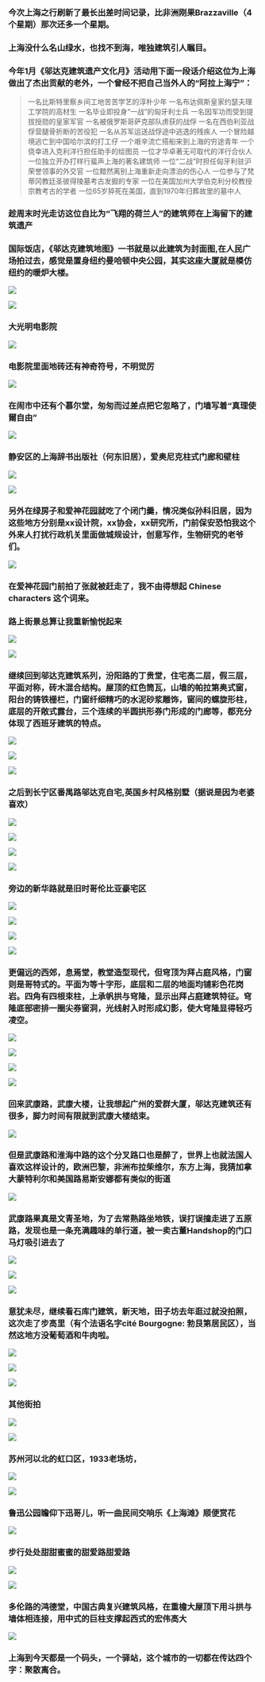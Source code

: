 <!-- 
.. link: 
.. description: 
.. tags: travel
.. date: 2016/03/16 10:59:21
.. title: 侬好，上海 2016
.. slug: work-trip-in-shanghai-again
-->



### 今次上海之行刷新了最长出差时间记录，比非洲刚果Brazzaville（4个星期）那次还多一个星期。

### 上海没什么名山绿水，也找不到海，唯独建筑引人瞩目。

### 今年1月《邬达克建筑遗产文化月》活动用下面一段话介绍这位为上海做出了杰出贡献的老外，一个曾经不把自己当外人的“阿拉上海宁”：

> 一名比斯特里察乡间工地苦苦学艺的淳朴少年
一名布达佩斯皇家约瑟夫理工学院的高材生
一名毕业即投身“一战”的匈牙利士兵
一名因军功而受到提拔授勋的皇家军官
一名被俄罗斯哥萨克部队虏获的战俘
一名在西伯利亚战俘营腿骨折断的苦役犯
一名从苏军运送战俘途中逃逸的残疾人
一个冒险越境逃亡到中国哈尔滨的打工仔
一个艰辛流亡搭船来到上海的穷途青年
一个侥幸进入克利洋行担任助手的绘图员
一位才华卓著无可取代的洋行合伙人
一位独立开办打样行蜚声上海的著名建筑师
一位“二战”时担任匈牙利驻沪荣誉领事的外交官
一位黯然离别上海重新走向漂泊的伤心人
一位参与了梵蒂冈教廷圣彼得陵墓考古发掘的专家
一位在美国加州大学伯克利分校教授宗教考古的学者
一位65岁猝死在美国，直到1970年归葬故里的墓中人


### 趁周末时光走访这位自比为“飞翔的荷兰人”的建筑师在上海留下的建筑遗产

### 国际饭店，《邬达克建筑地图》一书就是以此建筑为封面图,在人民广场拍过去，感觉是置身纽约曼哈顿中央公园，其实这座大厦就是模仿纽约的暖炉大楼。

![](http://ww1.sinaimg.cn/mw1024/67804861gw1f1z0zlhmalj21kw16o7kd.jpg)


<!-- TEASER_END -->

![](http://ww3.sinaimg.cn/mw1024/67804861gw1f1z0zfwwj4j21kw23u4qp.jpg)

### 大光明电影院

![](http://ww2.sinaimg.cn/mw1024/67804861gw1f1z0ziraezj21kw16odw9.jpg)

### 电影院里面地砖还有神奇符号，不明觉厉

![](http://ww4.sinaimg.cn/mw1024/67804861jw1f1yy5pkwwmj20pc0i9tcx.jpg)


### 在闹市中还有个慕尔堂，匆匆而过差点把它忽略了，门墙写着“真理使爾自由”

![](http://ww1.sinaimg.cn/mw1024/67804861jw1f1z1ygp5trj21kw23ub29.jpg)


### 静安区的上海辞书出版社（何东旧居），爱奥尼克柱式门廊和壁柱

![](http://ww2.sinaimg.cn/mw1024/67804861gw1f1z0zoa7tlj21kw16otqb.jpg)

![](http://ww3.sinaimg.cn/mw1024/67804861gw1f1z0zrs7kzj21kw23u4qp.jpg)


### 另外在绿房子和爱神花园就吃了个闭门羹，情况类似孙科旧居，因为这些地方分别是xx设计院，xx协会，xx研究所，门前保安恐怕我这个外来人打扰行政机关里面做城规设计，创意写作，生物研究的老爷们。

![](http://ww2.sinaimg.cn/mw1024/67804861gw1f1z0zvifcaj21kw23ue81.jpg)

### 在爱神花园门前拍了张就被赶走了，我不由得想起 Chinese characters 这个词来。

### 路上街景总算让我重新愉悦起来

![](http://ww2.sinaimg.cn/mw1024/67804861gw1f1z3ssyidxj21kw23u4qp.jpg)

![](http://ww2.sinaimg.cn/mw1024/67804861gw1f1z3sv9he5j21kw23utp5.jpg)

### 继续回到邬达克建筑系列，汾阳路的丁贵堂，住宅高二层，假三层，平面对称，砖木混合结构。屋顶的红色筒瓦，山墙的帕拉第奥式窗，阳台的铸铁栅栏，门窗纤细精巧的水泥砂浆雕饰，窗间的螺旋形柱，底层的开敞式露台，三个连续的半圆拱形券门形成的门廊等，都充分体现了西班牙建筑的特点。

![](http://ww4.sinaimg.cn/mw1024/67804861jw1f1z101vex1j21kw23utz4.jpg)

![](http://ww3.sinaimg.cn/mw1024/67804861gw1f1z0zy9rn1j21kw23u1d0.jpg)

![](http://ww4.sinaimg.cn/mw1024/67804861jw1f1z1ymk8zaj21kw0wdn8l.jpg)


### 之后到长宁区番禺路邬达克自宅,英国乡村风格别墅（据说是因为老婆喜欢）

![](http://ww4.sinaimg.cn/mw1024/67804861gw1f1yztgkj18j21kw23unm0.jpg)

![](http://ww1.sinaimg.cn/mw1024/67804861gw1f1yztiux61j21kw23u4ch.jpg)

![](http://ww3.sinaimg.cn/mw1024/67804861jw1f1yztnc6dij21kw23ub29.jpg)

![](http://ww2.sinaimg.cn/mw1024/67804861jw1f1yztqnm2hj21kw23uh1f.jpg)


### 旁边的新华路就是旧时哥伦比亚豪宅区

![](http://ww2.sinaimg.cn/mw1024/67804861gw1f1z0tgtlwqj21kw16odwe.jpg)

![](http://ww1.sinaimg.cn/mw1024/67804861gw1f1z0tk8vujj21kw23u1kx.jpg)

![](http://ww4.sinaimg.cn/mw1024/67804861gw1f1z0tnx9svj21kw23ue81.jpg)

![](http://ww3.sinaimg.cn/mw1024/67804861gw1f1z0tqsmy1j21kw23utwn.jpg)


### 更偏远的西郊，息焉堂，教堂造型现代，但穹顶为拜占庭风格，门窗则是哥特式的。平面为等十字形，底层和二层的地面均铺彩色花岗岩。四角有四根束柱，上承帆拱与穹隆，显示出拜占庭建筑特征。穹隆底部密排一圈尖券窗洞，光线射入时形成幻影，使大穹隆显得轻巧凌空。

![](http://ww4.sinaimg.cn/mw1024/67804861gw1f1yzta7plsj21kw23uajq.jpg)

![](http://ww1.sinaimg.cn/mw1024/67804861gw1f1yzt307jnj21kw23uhdg.jpg)

![](http://ww3.sinaimg.cn/mw1024/67804861gw1f1yzt5reeyj21kw23u7np.jpg)

![](http://ww4.sinaimg.cn/mw1024/67804861gw1f1yzt7vexmj21h21gq7g0.jpg)


### 回来武康路，武康大楼，让我想起广州的爱群大厦，邬达克建筑还有很多，脚力时间有限就到武康大楼结束。

![](http://ww3.sinaimg.cn/mw1024/67804861gw1f1z0ttc5waj21kw23uqku.jpg)


### 但是武康路和淮海中路的这个分叉路口也是醉了，世界上也就法国人喜欢这样设计的，欧洲巴黎，非洲布拉柴维尔，东方上海，我猜加拿大蒙特利尔和美国路易斯安娜都有类似的街道

![](http://ww2.sinaimg.cn/mw1024/67804861gw1f1z0twum3hj21kw23u4qp.jpg)


### 武康路果真是文青圣地，为了去常熟路坐地铁，误打误撞走进了五原路，发现也是一条充满趣味的单行道，被一卖古董Handshop的门口马灯吸引进去了

![](http://ww4.sinaimg.cn/mw1024/67804861gw1f1z0u2kxiyj21kw23utxw.jpg)

![](http://ww1.sinaimg.cn/mw1024/67804861gw1f1z0tzduchj21kw23uqrp.jpg)

![](http://ww4.sinaimg.cn/mw1024/67804861gw1f1z5a3pb46j21kw23uhal.jpg)


### 意犹未尽，继续看石库门建筑，新天地，田子坊去年逛过就没拍照，这次走了步高里（有个法语名字cité Bourgogne: 勃艮第居民区），当然这地方没葡萄酒和牛肉啦。


![](http://ww3.sinaimg.cn/mw690/67804861jw1f1z1xqcaryj21kw23uaxx.jpg)

![](http://ww2.sinaimg.cn/mw690/67804861jw1f1z1xy8mcyj21kw23uati.jpg)

![](http://ww2.sinaimg.cn/mw690/67804861jw1f1z1y825o5j21kw23u7wh.jpg)


### 其他街拍

![](http://ww1.sinaimg.cn/mw1024/67804861jw1f1z1xnhbwvj21ir1gqnb6.jpg)

![](http://ww1.sinaimg.cn/mw690/67804861jw1f1z1ycs3w8j21kw23uqv5.jpg)


### 苏州河以北的虹口区，1933老场坊，

![](http://ww2.sinaimg.cn/mw1024/67804861gw1f1z5a18vkbj21kw16on81.jpg)

![](http://ww1.sinaimg.cn/mw1024/67804861gw1f1nln1lag4j21kw23u1kx.jpg)


### 鲁迅公园瞻仰下迅哥儿，听一曲民间交响乐《上海滩》顺便赏花


![](http://ww2.sinaimg.cn/mw1024/67804861gw1f1nln9zt72j21kw23u4ld.jpg)


### 步行处处甜甜蜜蜜的甜爱路甜爱路

![](http://ww1.sinaimg.cn/mw690/67804861gw1f1nlnckfvqj21kw23ub17.jpg)

![](http://ww1.sinaimg.cn/mw1024/67804861gw1f1z0tdtsfkj21kw16otr4.jpg)



###  多伦路的鸿德堂，中国古典复兴建筑风格，在重檐大屋顶下用斗拱与墙体相连接，用中式的巨柱支撑起西式的宏伟高大


![](http://ww3.sinaimg.cn/mw1024/67804861jw1f1popi9nt5j20go0mcjty.jpg)


### 上海到今天都是一个码头，一个驿站，这个城市的一切都在传达四个字：聚散离合。

